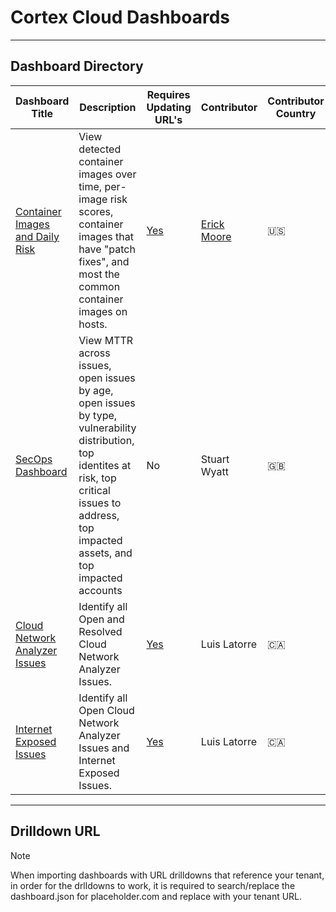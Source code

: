 # Cortex Cloud Dashboards

---

## Dashboard Directory

 | Dashboard Title |  Description  | Requires Updating URL's  | Contributor | Contributor Country |
 |---|---|---|---|---|
 | [Container Images and Daily Risk](container_image_risk/) | View detected container images over time, per-image risk scores, container images that have "patch fixes", and most the common container images on hosts. | [Yes](#drilldown-url) | [Erick Moore](https://github.com/erickmoore) | :us: |
| [SecOps Dashboard](secops_dashboard/) | View MTTR across issues, open issues by age, open issues by type, vulnerability distribution, top identites at risk, top critical issues to address, top impacted assets, and top impacted accounts | No | Stuart Wyatt | :uk: |
 | [Cloud Network Analyzer Issues](cloud_network_analyzer_issues_dashboard/) | Identify all Open and Resolved Cloud Network Analyzer Issues. | [Yes](#drilldown-url) | Luis Latorre | :canada: | 
 | [Internet Exposed Issues](cloud_network_analyzer_issues_dashboard/) | Identify all Open Cloud Network Analyzer Issues and Internet Exposed Issues. | [Yes](#drilldown-url) | Luis Latorre | :canada: |


 ---

## Drilldown URL

 > [!NOTE]
> When importing dashboards with URL drilldowns that reference your tenant, in order for the drlldowns to work, it is required to search/replace
> the dashboard.json for placeholder.com and replace with your tenant URL.
